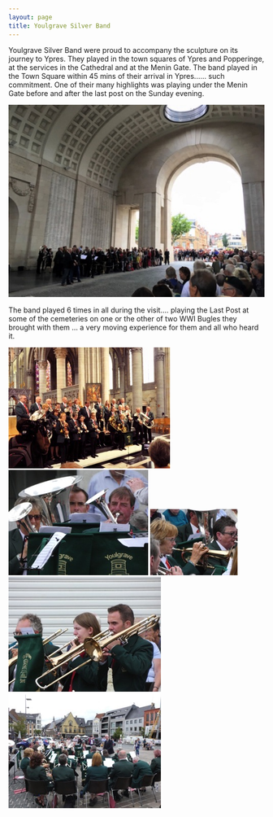 ```yaml
---
layout: page
title: Youlgrave Silver Band
---
```


Youlgrave Silver Band were proud to accompany the sculpture on its journey to Ypres. They played in the town squares of Ypres and Popperinge, at the services in the Cathedral and at the Menin Gate.
The band played in the Town Square within 45 mins of their arrival in Ypres...... such commitment. One of their many highlights was playing under the Menin Gate before and after the last post on the Sunday evening.

![](/assets/images/youlgrave-band-/IMG_0654-1-filtered.jpg)

The band played 6 times in all during the visit.... playing the Last Post at some of the cemeteries on one or the other of two WWI Bugles they brought with them ...   a very moving experience for them and all who heard it.

![](/assets/images/youlgrave-band-/P1020196-filtered.jpg)
![](/assets/images/youlgrave-band-/P1020122.jpg)
![](/assets/images/youlgrave-band-/P1020135.jpg)
![](/assets/images/youlgrave-band-/P1020119.jpg)
![](/assets/images/youlgrave-band-/P1020118.jpg)
